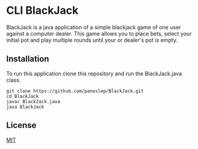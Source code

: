 # CLI BlackJack

BlackJack is a java application of a simple blackjack game of one user against a computer dealer. This game allows you to place bets, select your initial pot and play multiple rounds until your or dealer's pot is empty.

## Installation

To run this application clone this repository and run the BlackJack.java class.

``` 
git clone https://github.com/panoslep/BlackJack.git
cd BlackJack
javac BlackJack.java
java BlackJack
```

## License
[MIT](https://choosealicense.com/licenses/mit/)